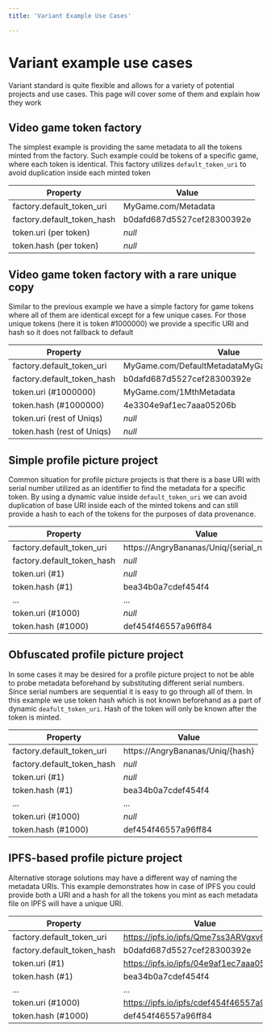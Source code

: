 ```yaml
---
title: 'Variant Example Use Cases'

---
```


# Variant example use cases

Variant standard is quite flexible and allows for a variety of potential projects and use cases. This page will cover some of them and explain how they work

## Video game token factory

The simplest example is providing the same metadata to all the tokens minted from the factory. Such example could be tokens of a specific game, where each token is identical. This factory utilizes `default_token_uri` to avoid duplication inside each minted token

| Property                   | Value                      |
| -------------------------- | -------------------------- |
| factory.default_token_uri  | MyGame.com/Metadata        |
| factory.default_token_hash | b0dafd687d5527cef28300392e |
| token.uri (per token)      | _null_                     |
| token.hash (per token)     | _null_                     |

## Video game token factory with a rare unique copy

Similar to the previous example we have a simple factory for game tokens where all of them are identical except for a few unique cases. For those unique tokens (here it is token #1000000) we provide a specific URI and hash so it does not fallback to default

| Property                   | Value                                         |
| -------------------------- | --------------------------------------------- |
| factory.default_token_uri  | MyGame.com/DefaultMetadataMyGame.com/Metadata |
| factory.default_token_hash | b0dafd687d5527cef28300392e                    |
| token.uri (#1000000)       | MyGame.com/1MthMetadata                       |
| token.hash (#1000000)      | 4e3304e9af1ec7aaa05206b                       |
| token.uri (rest of Uniqs)  | _null_                                        |
| token.hash (rest of Uniqs) | _null_                                        |

## Simple profile picture project

Common situation for profile picture projects is that there is a base URI with serial number utilized as an identifier to find the metadata for a specific token. By using a dynamic value inside `default_token_uri` we can avoid duplication of base URI inside each of the minted tokens and can still provide a hash to each of the tokens for the purposes of data provenance.

| Property                   | Value                                     |
| -------------------------- | ----------------------------------------- |
| factory.default_token_uri  | https://AngryBananas/Uniq/{serial_number} |
| factory.default_token_hash | _null_                                    |
| token.uri (#1)             | _null_                                    |
| token.hash (#1)            | bea34b0a7cdef454f4                        |
| ...                        | ...                                       |
| token.uri (#1000)          | _null_                                    |
| token.hash (#1000)         | def454f46557a96ff84                       |

## Obfuscated profile picture project

In some cases it may be desired for a profile picture project to not be able to probe metadata beforehand by substituting different serial numbers. Since serial numbers are sequential it is easy to go through all of them. In this example we use token hash which is not known beforehand as a part of dynamic `deafult_token_uri`. Hash of the token will only be known after the token is minted.

| Property                   | Value                            |
| -------------------------- | -------------------------------- |
| factory.default_token_uri  | https://AngryBananas/Uniq/{hash} |
| factory.default_token_hash | _null_                           |
| token.uri (#1)             | _null_                           |
| token.hash (#1)            | bea34b0a7cdef454f4               |
| ...                        | ...                              |
| token.uri (#1000)          | _null_                           |
| token.hash (#1000)         | def454f46557a96ff84              |

## IPFS-based profile picture project

Alternative storage solutions may have a different way of naming the metadata URIs. This example demonstrates how in case of IPFS you could provide both a URI and a hash for all the tokens you mint as each metadata file on IPFS will have a unique URI.

| Property                   | Value                                     |
| -------------------------- | ----------------------------------------- |
| factory.default_token_uri  | https://ipfs.io/ipfs/Qme7ss3ARVgxv6rX     |
| factory.default_token_hash | b0dafd687d5527cef28300392e                |
| token.uri (#1)             | https://ipfs.io/ipfs/04e9af1ec7aaa0520    |
| token.hash (#1)            | bea34b0a7cdef454f4                        |
| ...                        | ...                                       |
| token.uri (#1000)          | https://ipfs.io/ipfs/cdef454f46557a96ff84 |
| token.hash (#1000)         | def454f46557a96ff84                       |
